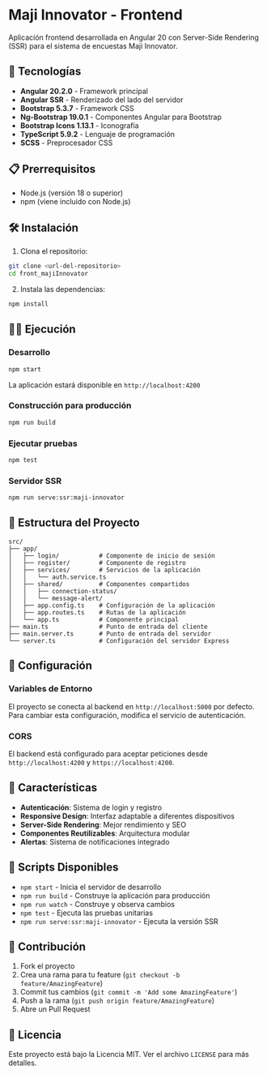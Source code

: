 # Maji Innovator - Frontend

Aplicación frontend desarrollada en Angular 20 con Server-Side Rendering (SSR) para el sistema de encuestas Maji Innovator.

## 🚀 Tecnologías

- **Angular 20.2.0** - Framework principal
- **Angular SSR** - Renderizado del lado del servidor
- **Bootstrap 5.3.7** - Framework CSS
- **Ng-Bootstrap 19.0.1** - Componentes Angular para Bootstrap
- **Bootstrap Icons 1.13.1** - Iconografía
- **TypeScript 5.9.2** - Lenguaje de programación
- **SCSS** - Preprocesador CSS

## 📋 Prerrequisitos

- Node.js (versión 18 o superior)
- npm (viene incluido con Node.js)

## 🛠️ Instalación

1. Clona el repositorio:
```bash
git clone <url-del-repositorio>
cd front_majiInnovator
```

2. Instala las dependencias:
```bash
npm install
```

## 🏃‍♂️ Ejecución

### Desarrollo
```bash
npm start
```
La aplicación estará disponible en `http://localhost:4200`

### Construcción para producción
```bash
npm run build
```

### Ejecutar pruebas
```bash
npm test
```

### Servidor SSR
```bash
npm run serve:ssr:maji-innovator
```

## 📁 Estructura del Proyecto

```
src/
├── app/
│   ├── login/           # Componente de inicio de sesión
│   ├── register/        # Componente de registro
│   ├── services/        # Servicios de la aplicación
│   │   └── auth.service.ts
│   ├── shared/          # Componentes compartidos
│   │   ├── connection-status/
│   │   └── message-alert/
│   ├── app.config.ts    # Configuración de la aplicación
│   ├── app.routes.ts    # Rutas de la aplicación
│   └── app.ts           # Componente principal
├── main.ts              # Punto de entrada del cliente
├── main.server.ts       # Punto de entrada del servidor
└── server.ts            # Configuración del servidor Express
```

## 🔧 Configuración

### Variables de Entorno
El proyecto se conecta al backend en `http://localhost:5000` por defecto. Para cambiar esta configuración, modifica el servicio de autenticación.

### CORS
El backend está configurado para aceptar peticiones desde `http://localhost:4200` y `https://localhost:4200`.

## 🎨 Características

- **Autenticación**: Sistema de login y registro
- **Responsive Design**: Interfaz adaptable a diferentes dispositivos
- **Server-Side Rendering**: Mejor rendimiento y SEO
- **Componentes Reutilizables**: Arquitectura modular
- **Alertas**: Sistema de notificaciones integrado

## 📝 Scripts Disponibles

- `npm start` - Inicia el servidor de desarrollo
- `npm run build` - Construye la aplicación para producción
- `npm run watch` - Construye y observa cambios
- `npm test` - Ejecuta las pruebas unitarias
- `npm run serve:ssr:maji-innovator` - Ejecuta la versión SSR

## 🤝 Contribución

1. Fork el proyecto
2. Crea una rama para tu feature (`git checkout -b feature/AmazingFeature`)
3. Commit tus cambios (`git commit -m 'Add some AmazingFeature'`)
4. Push a la rama (`git push origin feature/AmazingFeature`)
5. Abre un Pull Request

## 📄 Licencia

Este proyecto está bajo la Licencia MIT. Ver el archivo `LICENSE` para más detalles.